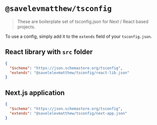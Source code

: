 # `@savelevmatthew/tsconfig`

> These are boilerplate set of tsconfig.json for Next / React based projects.

To use a config, simply add it to the `extends` field of your `tsconfig.json`.

## React library with `src` folder

```json
{
  "$schema": "https://json.schemastore.org/tsconfig",
  "extends": "@savelelevmatthew/tsconfig/react-lib.json"
}
```

## Next.js application

```json
{
  "$schema": "https://json.schemastore.org/tsconfig",
  "extends": "@savelelevmatthew/tsconfig/next-app.json"
}
```